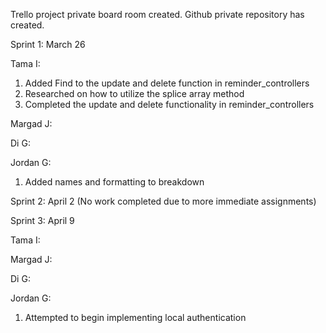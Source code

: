 Trello project private board room created.
Github private repository has created.

Sprint 1: March 26

Tama I:
1. Added Find to the update and delete function in reminder_controllers
2. Researched on how to utilize the splice array method
3. Completed the update and delete functionality in reminder_controllers

Margad J:


Di G:


Jordan G:
1. Added names and formatting to breakdown

Sprint 2: April 2 (No work completed due to more immediate assignments)

Sprint 3: April 9

Tama I:

Margad J:

Di G:

Jordan G:
1. Attempted to begin implementing local authentication
